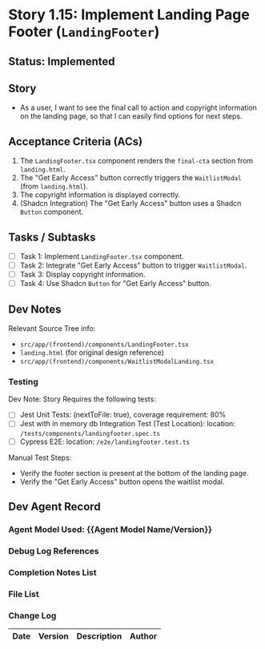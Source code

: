 # Story 1.15: Implement Landing Page Footer (`LandingFooter`)

## Status: Implemented

## Story

- As a user, I want to see the final call to action and copyright information on the landing page, so that I can easily find options for next steps.

## Acceptance Criteria (ACs)

1.  The `LandingFooter.tsx` component renders the `final-cta` section from `landing.html`.
2.  The "Get Early Access" button correctly triggers the `WaitlistModal` (from `landing.html`).
3.  The copyright information is displayed correctly.
4.  (Shadcn Integration) The "Get Early Access" button uses a Shadcn `Button` component.

## Tasks / Subtasks

- [ ] Task 1: Implement `LandingFooter.tsx` component.
- [ ] Task 2: Integrate "Get Early Access" button to trigger `WaitlistModal`.
- [ ] Task 3: Display copyright information.
- [ ] Task 4: Use Shadcn `Button` for "Get Early Access" button.

## Dev Notes

Relevant Source Tree info:
- `src/app/(frontend)/components/LandingFooter.tsx`
- `landing.html` (for original design reference)
- `src/app/(frontend)/components/WaitlistModalLanding.tsx`

### Testing

Dev Note: Story Requires the following tests:

- [ ] Jest Unit Tests: (nextToFile: true), coverage requirement: 80%
- [ ] Jest with in memory db Integration Test (Test Location): location: `/tests/components/landingfooter.spec.ts`
- [ ] Cypress E2E: location: `/e2e/landingfooter.test.ts`

Manual Test Steps:
- Verify the footer section is present at the bottom of the landing page.
- Verify the "Get Early Access" button opens the waitlist modal.

## Dev Agent Record

### Agent Model Used: {{Agent Model Name/Version}}

### Debug Log References

### Completion Notes List

### File List

### Change Log

| Date | Version | Description | Author |
| :--- | :------ | :---------- | :----- |
